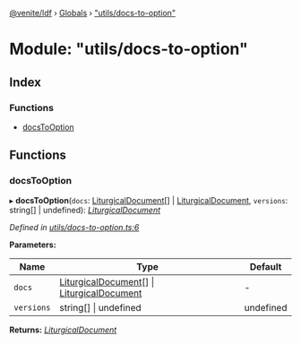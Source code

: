 [@venite/ldf](../README.md) › [Globals](../globals.md) › ["utils/docs-to-option"](_utils_docs_to_option_.md)

# Module: "utils/docs-to-option"

## Index

### Functions

* [docsToOption](_utils_docs_to_option_.md#docstooption)

## Functions

###  docsToOption

▸ **docsToOption**(`docs`: [LiturgicalDocument](../classes/_liturgical_document_.liturgicaldocument.md)[] | [LiturgicalDocument](../classes/_liturgical_document_.liturgicaldocument.md), `versions`: string[] | undefined): *[LiturgicalDocument](../classes/_liturgical_document_.liturgicaldocument.md)*

*Defined in [utils/docs-to-option.ts:6](https://github.com/gbj/venite/blob/65134186/ldf/src/utils/docs-to-option.ts#L6)*

**Parameters:**

Name | Type | Default |
------ | ------ | ------ |
`docs` | [LiturgicalDocument](../classes/_liturgical_document_.liturgicaldocument.md)[] &#124; [LiturgicalDocument](../classes/_liturgical_document_.liturgicaldocument.md) | - |
`versions` | string[] &#124; undefined | undefined |

**Returns:** *[LiturgicalDocument](../classes/_liturgical_document_.liturgicaldocument.md)*
